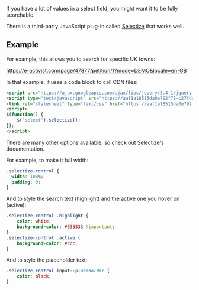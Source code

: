 If you have a lot of values in a select field, you might want it to be fully searchable. 

There is a third-party JavaScript plug-in called [Selectize](https://github.com/selectize/selectize.js) that works well.

## Example
For example, this allows you to search for specific UK towns:

https://e-activist.com/page/47877/petition/1?mode=DEMO&locale=en-GB

In that example, it uses a code block to call CDN files:

```html
<script src="https://ajax.googleapis.com/ajax/libs/jquery/3.4.1/jquery.min.js"></script>
<script type="text/javascript" src="https://aaf1a18515da0e792f78-c27fdabe952dfc357fe25ebf5c8897ee.ssl.cf5.rackcdn.com/1757/selectize-standalone.js?v=1567417278000"></script>
<link rel="stylesheet" type="text/css" href="https://aaf1a18515da0e792f78-c27fdabe952dfc357fe25ebf5c8897ee.ssl.cf5.rackcdn.com/1757/selectize.css?v=1567417051000" />
<script>
$(function() {
	$("select").selectize();
});
</script>
```

There are many other options available, so check out Selectize's documentation.

For example, to make it full width:

```css
.selectize-control {
  width: 100%;
  padding: 0;
}
```

And to style the search text (highlight) and the active one you hover on (active):

```css
.selectize-control .highlight {
    color: white;
    background-color: #333333 !important;
}
.selectize-control .active {
    background-color: #ccc;
}
```

And to style the placeholder text:

```css
.selectize-control input::placeholder {
    color: black;
}
```
